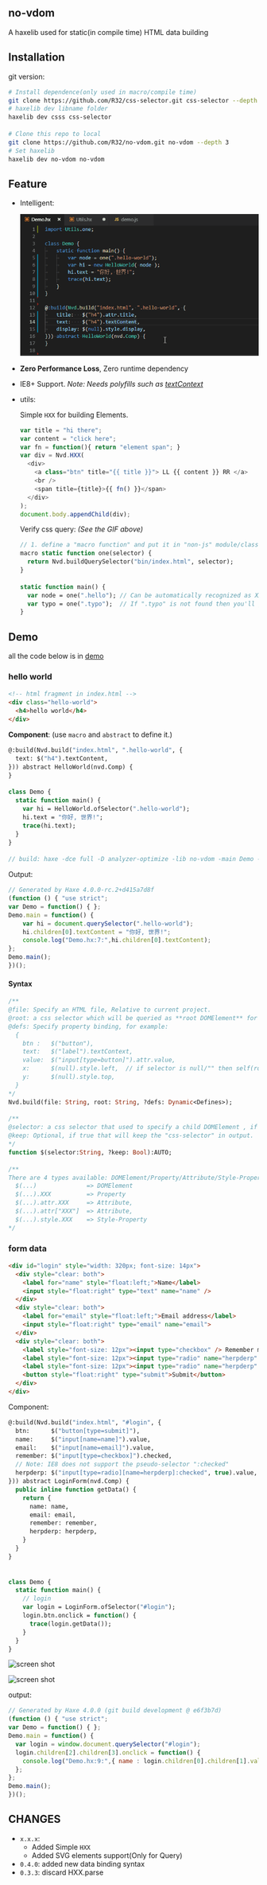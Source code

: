no-vdom
--------

A haxelib used for static(in compile time) HTML data building

## Installation

git version:

```bash
# Install dependence(only used in macro/compile time)
git clone https://github.com/R32/css-selector.git css-selector --depth 3
# haxelib dev libname folder
haxelib dev csss css-selector

# Clone this repo to local
git clone https://github.com/R32/no-vdom.git no-vdom --depth 3
# Set haxelib
haxelib dev no-vdom no-vdom
```

## Feature

* Intelligent:

  ![screen shot](demo/demo-3.gif)

* **Zero Performance Loss**, Zero runtime dependency

* IE8+ Support. *Note: Needs polyfills such as [textContext](http://eligrey.com/blog/post/textcontent-in-ie8)*

* utils:

  Simple `HXX` for building Elements.

  ```js
  var title = "hi there";
  var content = "click here";
  var fn = function(){ return "element span"; }
  var div = Nvd.HXX(
    <div>
      <a class="btn" title="{{ title }}"> LL {{ content }} RR </a>
      <br />
      <span title={title}>{{ fn() }}</span>
    </div>
  );
  document.body.appendChild(div);
  ```

  Verify css query: *(See the GIF above)*

  ```haxe
  // 1. define a "macro function" and put it in "non-js" module/class file
  macro static function one(selector) {
    return Nvd.buildQuerySelector("bin/index.html", selector);
  }

  static function main() {
    var node = one(".hello"); // Can be automatically recognized as XXXElement
    var typo = one(".typo");  // If ".typo" is not found then you'll get an error
  }
  ```

## Demo

all the code below is in [demo](demo/Demo.hx?ts=4)

### hello world

```html
<!-- html fragment in index.html -->
<div class="hello-world">
  <h4>hello world</h4>
</div>
```

**Component**: (use `macro` and `abstract` to define it.)

```haxe
@:build(Nvd.build("index.html", ".hello-world", {
  text: $("h4").textContent,
})) abstract HelloWorld(nvd.Comp) {
}

class Demo {
  static function main() {
    var hi = HelloWorld.ofSelector(".hello-world");
    hi.text = "你好, 世界!";
    trace(hi.text);
  }
}

// build: haxe -dce full -D analyzer-optimize -lib no-vdom -main Demo -js demo.js
```

Output:

```js
// Generated by Haxe 4.0.0-rc.2+d415a7d8f
(function () { "use strict";
var Demo = function() { };
Demo.main = function() {
    var hi = document.querySelector(".hello-world");
    hi.children[0].textContent = "你好, 世界!";
    console.log("Demo.hx:7:",hi.children[0].textContent);
};
Demo.main();
})();
```

#### Syntax

```haxe
/**
@file: Specify an HTML file, Relative to current project.
@root: a css selector which will be queried as **root DOMElement** for the Component.
@defs: Specify property binding, for example:
  {
    btn :   $("button"),
    text:   $("label").textContext,
    value:  $("input[type=button]").attr.value,
    x:      $(null).style.left,  // if selector is null/"" then self(root DOMElement).
    y:      $(null).style.top,
  }
*/
Nvd.build(file: String, root: String, ?defs: Dynamic<Defines>);

/**
@selector: a css selector that used to specify a child DOMElement , if null it's represented as root DOMElement.
@keep: Optional, if true that will keep the "css-selector" in output.
*/
function $(selector:String, ?keep: Bool):AUTO;

/**
There are 4 types available: DOMElement/Property/Attribute/Style-Property
  $(...)              => DOMElement
  $(...).XXX          => Property
  $(...).attr.XXX     => Attribute,
  $(...).attr["XXX"]  => Attribute,
  $(...).style.XXX    => Style-Property
*/
```

### form data

```html
<div id="login" style="width: 320px; font-size: 14px">
  <div style="clear: both">
    <label for="name" style="float:left;">Name</label>
    <input style="float:right" type="text" name="name" />
  </div>
  <div style="clear: both">
    <label for="email" style="float:left;">Email address</label>
    <input style="float:right" type="email" name="email">
  </div>
  <div style="clear: both">
    <label style="font-size: 12px"><input type="checkbox" /> Remember me </label>
    <label style="font-size: 12px"><input type="radio" name="herpderp" value="herp" checked="checked" /> Herp </label>
    <label style="font-size: 12px"><input type="radio" name="herpderp" value="derp" /> Derp </label>
    <button style="float:right" type="submit">Submit</button>
  </div>
</div>
```

Component:

```hx
@:build(Nvd.build("index.html", "#login", {
  btn:      $("button[type=submit]"),
  name:     $("input[name=name]").value,
  email:    $("input[name=email]").value,
  remember: $("input[type=checkbox]").checked,
  // Note: IE8 does not support the pseudo-selector ":checked"
  herpderp: $("input[type=radio][name=herpderp]:checked", true).value,
})) abstract LoginForm(nvd.Comp) {
  public inline function getData() {
    return {
      name: name,
      email: email,
      remember: remember,
      herpderp: herpderp,
    }
  }
}


class Demo {
  static function main() {
    // login
    var login = LoginForm.ofSelector("#login");
    login.btn.onclick = function() {
      trace(login.getData());
    }
  }
}
```

![screen shot](demo/demo.gif)

![screen shot](demo/demo-2.gif)

output:

```js
// Generated by Haxe 4.0.0 (git build development @ e6f3b7d)
(function () { "use strict";
var Demo = function() { };
Demo.main = function() {
  var login = window.document.querySelector("#login");
  login.children[2].children[3].onclick = function() {
    console.log("Demo.hx:9:",{ name : login.children[0].children[1].value, email : login.children[1].children[1].value, remember : login.children[2].children[0].children[0].checked, herpderp : login.querySelector("input[type=radio][name=herpderp]:checked").value});
  };
};
Demo.main();
})();
```

## CHANGES

* `x.x.x`:
  - Added Simple `HXX`
  - Added SVG elements support(Only for Query)
* `0.4.0`: added new data binding syntax
* `0.3.3`: discard HXX.parse
